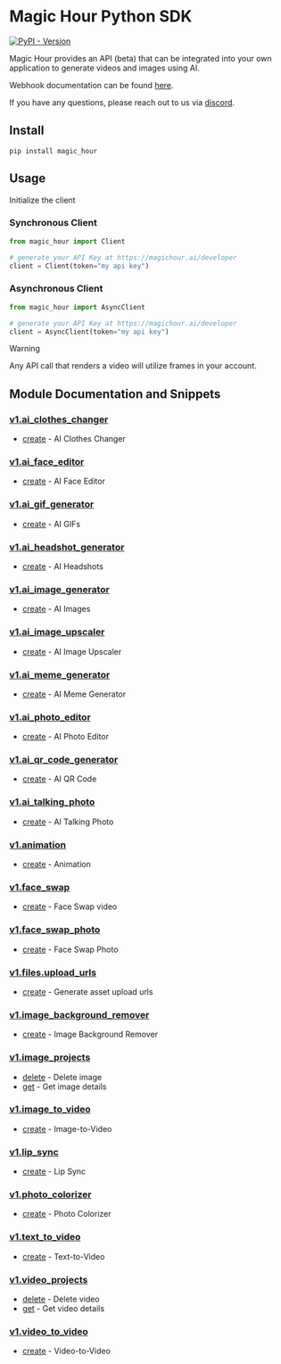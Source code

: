# Magic Hour Python SDK

[![PyPI - Version](https://img.shields.io/pypi/v/magic_hour)](https://pypi.org/project/magic_hour/)

Magic Hour provides an API (beta) that can be integrated into your own application to generate videos and images using AI.

Webhook documentation can be found [here](https://magichour.ai/docs/webhook).

If you have any questions, please reach out to us via [discord](https://discord.gg/JX5rgsZaJp).

## Install

```
pip install magic_hour
```

## Usage

Initialize the client

### Synchronous Client

```python
from magic_hour import Client

# generate your API Key at https://magichour.ai/developer
client = Client(token="my api key")
```

### Asynchronous Client

```python
from magic_hour import AsyncClient

# generate your API Key at https://magichour.ai/developer
client = AsyncClient(token="my api key")
```

> [!WARNING]
> Any API call that renders a video will utilize frames in your account.

## Module Documentation and Snippets

### [v1.ai_clothes_changer](magic_hour/resources/v1/ai_clothes_changer/README.md)

* [create](magic_hour/resources/v1/ai_clothes_changer/README.md#create) - AI Clothes Changer

### [v1.ai_face_editor](magic_hour/resources/v1/ai_face_editor/README.md)

* [create](magic_hour/resources/v1/ai_face_editor/README.md#create) - AI Face Editor

### [v1.ai_gif_generator](magic_hour/resources/v1/ai_gif_generator/README.md)

* [create](magic_hour/resources/v1/ai_gif_generator/README.md#create) - AI GIFs

### [v1.ai_headshot_generator](magic_hour/resources/v1/ai_headshot_generator/README.md)

* [create](magic_hour/resources/v1/ai_headshot_generator/README.md#create) - AI Headshots

### [v1.ai_image_generator](magic_hour/resources/v1/ai_image_generator/README.md)

* [create](magic_hour/resources/v1/ai_image_generator/README.md#create) - AI Images

### [v1.ai_image_upscaler](magic_hour/resources/v1/ai_image_upscaler/README.md)

* [create](magic_hour/resources/v1/ai_image_upscaler/README.md#create) - AI Image Upscaler

### [v1.ai_meme_generator](magic_hour/resources/v1/ai_meme_generator/README.md)

* [create](magic_hour/resources/v1/ai_meme_generator/README.md#create) - AI Meme Generator

### [v1.ai_photo_editor](magic_hour/resources/v1/ai_photo_editor/README.md)

* [create](magic_hour/resources/v1/ai_photo_editor/README.md#create) - AI Photo Editor

### [v1.ai_qr_code_generator](magic_hour/resources/v1/ai_qr_code_generator/README.md)

* [create](magic_hour/resources/v1/ai_qr_code_generator/README.md#create) - AI QR Code

### [v1.ai_talking_photo](magic_hour/resources/v1/ai_talking_photo/README.md)

* [create](magic_hour/resources/v1/ai_talking_photo/README.md#create) - AI Talking Photo

### [v1.animation](magic_hour/resources/v1/animation/README.md)

* [create](magic_hour/resources/v1/animation/README.md#create) - Animation

### [v1.face_swap](magic_hour/resources/v1/face_swap/README.md)

* [create](magic_hour/resources/v1/face_swap/README.md#create) - Face Swap video

### [v1.face_swap_photo](magic_hour/resources/v1/face_swap_photo/README.md)

* [create](magic_hour/resources/v1/face_swap_photo/README.md#create) - Face Swap Photo

### [v1.files.upload_urls](magic_hour/resources/v1/files/upload_urls/README.md)

* [create](magic_hour/resources/v1/files/upload_urls/README.md#create) - Generate asset upload urls

### [v1.image_background_remover](magic_hour/resources/v1/image_background_remover/README.md)

* [create](magic_hour/resources/v1/image_background_remover/README.md#create) - Image Background Remover

### [v1.image_projects](magic_hour/resources/v1/image_projects/README.md)

* [delete](magic_hour/resources/v1/image_projects/README.md#delete) - Delete image
* [get](magic_hour/resources/v1/image_projects/README.md#get) - Get image details

### [v1.image_to_video](magic_hour/resources/v1/image_to_video/README.md)

* [create](magic_hour/resources/v1/image_to_video/README.md#create) - Image-to-Video

### [v1.lip_sync](magic_hour/resources/v1/lip_sync/README.md)

* [create](magic_hour/resources/v1/lip_sync/README.md#create) - Lip Sync

### [v1.photo_colorizer](magic_hour/resources/v1/photo_colorizer/README.md)

* [create](magic_hour/resources/v1/photo_colorizer/README.md#create) - Photo Colorizer

### [v1.text_to_video](magic_hour/resources/v1/text_to_video/README.md)

* [create](magic_hour/resources/v1/text_to_video/README.md#create) - Text-to-Video

### [v1.video_projects](magic_hour/resources/v1/video_projects/README.md)

* [delete](magic_hour/resources/v1/video_projects/README.md#delete) - Delete video
* [get](magic_hour/resources/v1/video_projects/README.md#get) - Get video details

### [v1.video_to_video](magic_hour/resources/v1/video_to_video/README.md)

* [create](magic_hour/resources/v1/video_to_video/README.md#create) - Video-to-Video

<!-- MODULE DOCS END -->
